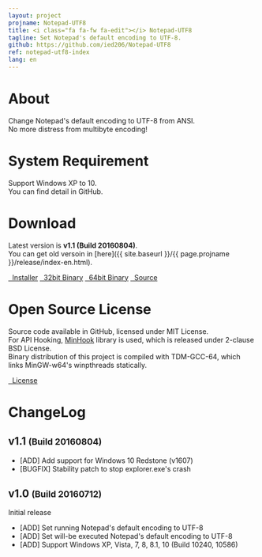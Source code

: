 ```yaml
---
layout: project
projname: Notepad-UTF8
title: <i class="fa fa-fw fa-edit"></i> Notepad-UTF8
tagline: Set Notepad's default encoding to UTF-8.
github: https://github.com/ied206/Notepad-UTF8
ref: notepad-utf8-index
lang: en
---
```


# <i class="fa fa-fw fa-commenting"></i> About
Change Notepad's default encoding to UTF-8 from ANSI.   
No more distress from multibyte encoding!  

# <i class="fa fa-fw fa-check"></i> System Requirement
Support Windows XP to 10.  
You can find detail in GitHub.

# <i class="fa fa-fw fa-cloud"></i> Download
Latest version is **v1.1 (Build 20160804)**.  
You can get old versoin in [here]({{ site.baseurl }}/{{ page.projname }}/release/index-en.html).

<a href="{{ site.baseurl }}/{{ page.projname }}/release/v1.1/Notepad-UTF8-v1.1-Installer.exe" class="btn-dark"><i class="fa fa-fw fa-archive"></i>&nbsp;&nbsp;Installer</a>
<a href="{{ site.baseurl }}/{{ page.projname }}/release/v1.1/Notepad-UTF8-v1.1-bin-x86.zip" class="btn-dark"><i class="fa fa-fw fa-tasks"></i>&nbsp;&nbsp;32bit Binary</a>
<a href="{{ site.baseurl }}/{{ page.projname }}/release/v1.1/Notepad-UTF8-v1.1-bin-x64.zip" class="btn-dark"><i class="fa fa-fw fa-tasks"></i>&nbsp;&nbsp;64bit Binary</a>
<a href="{{ site.baseurl }}/{{ page.projname }}/release/v1.1/Notepad-UTF8-v1.1-src.zip" class="btn-dark"><i class="fa fa-fw fa-gears"></i>&nbsp;&nbsp;Source</a>

# <i class="fa fa-fw fa-book"></i> Open Source License
Source code available in GitHub, licensed under MIT License.  
For API Hooking, [MinHook](https://github.com/TsudaKageyu/minhook) library is used, which is released under 2-clause BSD License.  
Binary distribution of this project is compiled with TDM-GCC-64, which links MinGW-w64's winpthreads statically.

<a href="https://github.com/ied206/Notepad-UTF8/blob/master/LICENSE" class="btn-dark"><i class="fa fa-fw fa-book"></i>&nbsp;&nbsp;License</a>

# <i class="fa fa-fw fa-file-text"></i> ChangeLog

## v1.1 <small>(Build 20160804)</small>
- [ADD] Add support for Windows 10 Redstone (v1607)
- [BUGFIX] Stability patch to stop explorer.exe's crash

## v1.0 <small>(Build 20160712)</small>
Initial release

- [ADD] Set running Notepad's default encoding to UTF-8
- [ADD] Set will-be executed Notepad's default encoding to UTF-8
- [ADD] Support Windows XP, Vista, 7, 8, 8.1, 10 (Build 10240, 10586)
